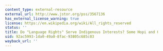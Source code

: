 ```yaml
---
content_type: external-resource
external_url: http://www.jstor.org/pss/3567136
has_external_license_warning: true
license: https://en.wikipedia.org/wiki/All_rights_reserved
status: ''
title: Do "Language Rights" Serve Indigenous Interests? Some Hopi and Other Queries
uid: 92ac5993-1da0-49a0-8fac-93805c685c03
wayback_url: ''
---
```

